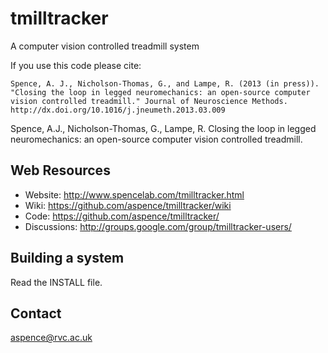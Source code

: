 tmilltracker
============

A computer vision controlled treadmill system

If you use this code please cite:

    Spence, A. J., Nicholson-Thomas, G., and Lampe, R. (2013 (in press)). 
    "Closing the loop in legged neuromechanics: an open-source computer 
    vision controlled treadmill." Journal of Neuroscience Methods.
    http://dx.doi.org/10.1016/j.jneumeth.2013.03.009

Spence, A.J., Nicholson-Thomas, G., Lampe, R. Closing the loop in legged neuromechanics: an open-source computer vision controlled treadmill.

Web Resources
-------------

*  Website:      http://www.spencelab.com/tmilltracker.html
*  Wiki:         https://github.com/aspence/tmilltracker/wiki
*  Code:         https://github.com/aspence/tmilltracker/
*  Discussions:  http://groups.google.com/group/tmilltracker-users/


Building a system
-----------------

Read the INSTALL file.



Contact
-------

aspence@rvc.ac.uk

